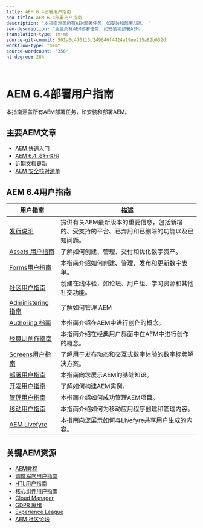 ```yaml
---
title: AEM 6.4部署用户指南
seo-title: AEM 6.4部署用户指南
description: '本指南涵盖所有AEM部署任务，如安装和部署AEM。 '
seo-description: '涵盖所有AEM部署任务，如安装和部署AEM。 '
translation-type: tm+mt
source-git-commit: 501a6c470113d249646f4424a19ee215a82b032d
workflow-type: tm+mt
source-wordcount: '356'
ht-degree: 28%

---
```



# AEM 6.4部署用户指南

本指南涵盖所有AEM部署任务，如安装和部署AEM。

## 主要AEM文章

* [AEM 快速入门](https://helpx.adobe.com/experience-manager/get-started.html)
* [AEM 6.4 发行说明](/help/release-notes/home.md)
* [近期文档更新](https://helpx.adobe.com/experience-manager/documentation-updates.html)
* [AEM 安全核对清单](/help/sites-administering/security-checklist.md)

## AEM 6.4用户指南

| 用户指南 | 描述 |
|--- |---|
| [发行说明](/help/release-notes/home.md) | 提供有关AEM最新版本的重要信息，包括新增的、受支持的平台、已弃用和已删除的功能以及已知问题。 |
| [Assets 用户指南](/help/assets/home.md) | 了解如何创建、管理、交付和优化数字资产。 |
| [Forms用户指南](/help/forms/home.md) | 本指南介绍如何创建、管理、发布和更新数字表单。 |
| [社区用户指南](/help/communities/home.md) | 创建在线体验，如论坛、用户组、学习资源和其他社交功能。 |
| [Administering 指南](/help/sites-administering/home.md) | 了解如何管理 AEM |
| [Authoring 指南](/help/sites-authoring/home.md) | 本指南介绍在AEM中进行创作的概念。 |
| [经典UI创作指南](/help/sites-classic-ui-authoring/home.md) | 本指南介绍在经典用户界面中在AEM中进行创作的概念。 |
| [Screens用户指南](https://docs.adobe.com/content/help/en/experience-manager-screens/user-guide/aem-screens-introduction.html) | 了解用于发布动态和交互式数字体验的数字标牌解决方案。 |
| [部署用户指南](/help/sites-deploying/home.md) | 本指南向您展示AEM的基础知识。 |
| [开发用户指南](/help/sites-developing/home.md) | 了解如何构建AEM实例。 |
| [管理用户指南](/help/managing/home.md) | 本指南介绍如何成功管理AEM项目。 |
| [移动用户指南](/help/mobile/home.md) | 本指南介绍如何为移动应用程序创建和管理内容。 |
| [AEM Livefyre](https://docs.adobe.com/content/help/en/livefyre/using/home.html) | 本指南向您展示如何与Livefyre共享用户生成的内容。 |

## 关键AEM资源

* [AEM教程](https://helpx.adobe.com/experience-manager/kt/index/aem-6-4-videos.html)
* [调度程序用户指南](https://docs.adobe.com/content/help/zh-Hans/experience-manager-dispatcher/using/dispatcher.html)
* [HTL用户指南](https://docs.adobe.com/content/help/zh-Hans/experience-manager-htl/using/overview.html)
* [核心组件用户指南](https://docs.adobe.com/content/help/zh-Hans/experience-manager-core-components/using/introduction.html)
* [Cloud Manager](https://docs.adobe.com/content/help/zh-Hans/experience-manager-cloud-manager/using/introduction-to-cloud-manager.html)
* [GDPR 就绪](/help/managing/data-protection-and-privacy.md)
* [Experience League](https://guided.adobe.com/?promoid=K42KVXHD&amp;mv=other#solutions/experience-manager)
* [AEM 社区论坛](https://forums.adobe.com/community/experience-cloud/marketing-cloud/experience-manager)